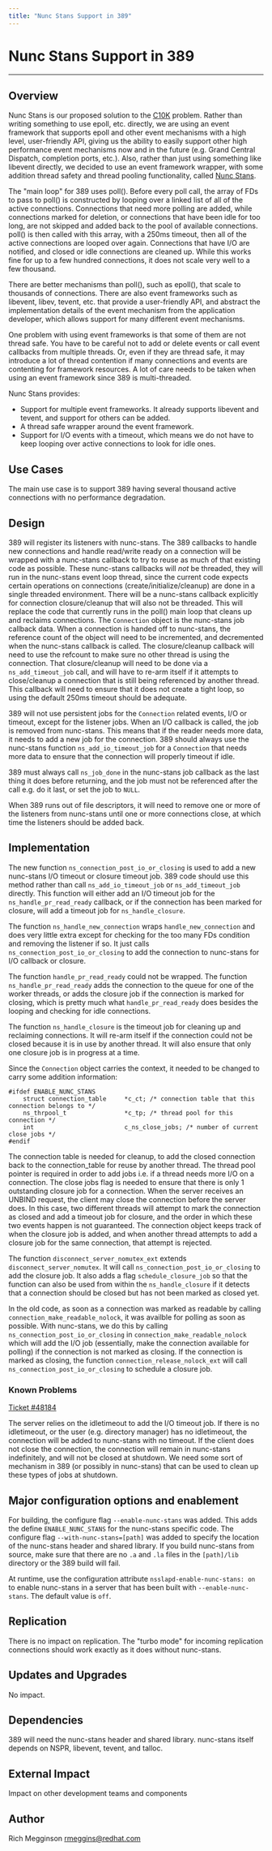 ```yaml
---
title: "Nunc Stans Support in 389"
---
```


# Nunc Stans Support in 389
---------------------------

Overview
--------

Nunc Stans is our proposed solution to the
[C10K](http://www.kegel.com/c10k.html "C10K") problem.  Rather than writing
something to use epoll, etc. directly, we are using an event framework that
supports epoll and other event mechanisms with a high level, user-friendly API,
giving us the ability to easily support other high performance event mechanisms
now and in the future (e.g. Grand Central Dispatch, completion ports, etc.).
Also, rather than just using something like libevent directly, we decided to
use an event framework wrapper, with some addition thread safety and thread
pooling functionality, called [Nunc Stans](http://fedorahosted.org/nunc-stans
"Nunc Stans").

The "main loop" for 389 uses poll().  Before every poll call, the array of FDs
to pass to poll() is constructed by looping over a linked list of all of the
active connections.  Connections that need more polling are added, while
connections marked for deletion, or connections that have been idle for too
long, are not skipped and added back to the pool of available connections.
poll() is then called with this array, with a 250ms timeout, then all of the
active connections are looped over again.  Connections that have I/O are
notified, and closed or idle connections are cleaned up.  While this works fine
for up to a few hundred connections, it does not scale very well to a few
thousand.

There are better mechanisms than poll(), such as epoll(), that scale to
thousands of connections.  There are also event frameworks such as libevent,
libev, tevent, etc. that provide a user-friendly API, and abstract the
implementation details of the event mechanism from the application developer,
which allows support for many different event mechanisms.

One problem with using event frameworks is that some of them are not thread
safe.  You have to be careful not to add or delete events or call event
callbacks from multiple threads.  Or, even if they are thread safe, it may
introduce a lot of thread contention if many connections and events are
contenting for framework resources.  A lot of care needs to be taken when using
an event framework since 389 is multi-threaded.

Nunc Stans provides:
* Support for multiple event frameworks.  It already supports libevent and
tevent, and support for others can be added.
* A thread safe wrapper around the event framework.
* Support for I/O events with a timeout, which means we do not have to keep
  looping over active connections to look for idle ones.

Use Cases
---------

The main use case is to support 389 having several thousand active connections
with no performance degradation.

Design
------

389 will register its listeners with nunc-stans.  The 389 callbacks to handle
new connections and handle read/write ready on a connection will be wrapped
with a nunc-stans callback to try to reuse as much of that existing
code as possible.  These nunc-stans callbacks will _not_ be threaded, they will
run in the nunc-stans event loop thread, since the current code expects certain
operations on connections (create/initialize/cleanup) are done in a single
threaded environment.  There will be a nunc-stans callback explicitly for
connection closure/cleanup that will also not be threaded.  This will replace
the code that currently runs in the poll() main loop that cleans up and
reclaims connections.  The `Connection` object is the nunc-stans job callback
data.  When a connection is handed off to nunc-stans, the reference count of
the object will need to be incremented, and decremented when the nunc-stans
callback is called.  The closure/cleanup callback will need to use the refcount
to make sure no other thread is using the connection.  That closure/cleanup
will need to be done via a `ns_add_timeout_job` call, and will have to re-arm
itself if it attempts to close/cleanup a connection that is still being
referenced by another thread.  This callback will need to ensure that it does
not create a tight loop, so using the default 250ms timeout should be
adequate.

389 will not use persistent jobs for the `Connection` related events, I/O or
timeout, except for the listener jobs.  When an I/O callback is called, the job
is removed from nunc-stans.  This means that if the reader needs more data, it
needs to add a new job for the connection.  389 should always use the
nunc-stans function `ns_add_io_timeout_job` for a `Connection` that needs more
data to ensure that the connection will properly timeout if idle.

389 must always call `ns_job_done` in the nunc-stans job callback as the last
thing it does before returning, and the job must not be referenced after the
call e.g. do it last, or set the job to `NULL`.

When 389 runs out of file descriptors, it will need to remove one or more of
the listeners from nunc-stans until one or more connections close, at which
time the listeners should be added back.

Implementation
--------------

The new function `ns_connection_post_io_or_closing` is used to add a new
nunc-stans I/O timeout or closure timeout job.  389 code should use this method
rather than call `ns_add_io_timeout_job` or `ns_add_timeout_job` directly.
This function will either add an I/O timeout job for the
`ns_handle_pr_read_ready` callback, or if the connection has been marked for
closure, will add a timeout job for `ns_handle_closure`.

The function `ns_handle_new_connection` wraps `handle_new_connection` and does
very little extra except for checking for the too many FDs condition and
removing the listener if so.  It just calls `ns_connection_post_io_or_closing`
to add the connection to nunc-stans for I/O callback or closure.

The function `handle_pr_read_ready` could not be wrapped.  The function
`ns_handle_pr_read_ready` adds the connection to the queue for one of the
worker threads, or adds the closure job if the connection is marked for
closing, which is pretty much what `handle_pr_read_ready` does besides the
looping and checking for idle connections.

The function `ns_handle_closure` is the timeout job for cleaning up and
reclaiming connections.  It will re-arm itself if the connection could not be
closed because it is in use by another thread.  It will also ensure that only
one closure job is in progress at a time.

Since the `Connection` object carries the context, it needed to be changed to
carry some addition information:

    #ifdef ENABLE_NUNC_STANS
        struct connection_table     *c_ct; /* connection table that this connection belongs to */
        ns_thrpool_t                *c_tp; /* thread pool for this connection */
        int                         c_ns_close_jobs; /* number of current close jobs */
    #endif

The connection table is needed for cleanup, to add the closed connection back
to the connection_table for reuse by another thread.  The thread pool pointer
is required in order to add jobs i.e. if a thread needs more I/O on a
connection.  The close jobs flag is needed to ensure that there is only 1
outstanding closure job for a connection.  When the server receives an UNBIND
request, the client may close the connection before the server does.  In this
case, two different threads will attempt to mark the connection as closed and
add a timeout job for closure, and the order in which these two events happen
is not guaranteed.  The connection object keeps track of when the closure job
is added, and when another thread attempts to add a closure job for the same
connection, that attempt is rejected.

The function `disconnect_server_nomutex_ext` extends
`disconnect_server_nomutex`.  It will call `ns_connection_post_io_or_closing`
to add the closure job.  It also adds a flag `schedule_closure_job` so that the
function can also be used from within the `ns_handle_closure` if it detects
that a connection should be closed but has not been marked as closed yet.

In the old code, as soon as a connection was marked as readable by calling
`connection_make_readable_nolock`, it was availble for polling as soon as
possible.  With nunc-stans, we do this by calling
`ns_connection_post_io_or_closing` in `connection_make_readable_nolock` which
will add the I/O job (essentially, make the connection available for polling)
if the connection is not marked as closing.  If the connection is marked as
closing, the function `connection_release_nolock_ext` will call
`ns_connection_post_io_or_closing` to schedule a closure job.

### Known Problems

[Ticket #48184](https://fedorahosted.org/389/ticket/48184 "Ticket #48184")

The server relies on the idletimeout to add the I/O timeout job.  If there is
no idletimeout, or the user (e.g. directory manager) has no idletimeout, the
connection will be added to nunc-stans with no timeout.  If the client does not
close the connection, the connection will remain in nunc-stans indefinitely,
and will not be closed at shutdown.  We need some sort of mechanism in 389 (or
possibly in nunc-stans) that can be used to clean up these types of jobs at
shutdown.

Major configuration options and enablement
------------------------------------------

For building, the configure flag `--enable-nunc-stans` was added.  This adds
the define `ENABLE_NUNC_STANS` for the nunc-stans specific code.  The configure
flag `--with-nunc-stans=[path]` was added to specify the location of the
nunc-stans header and shared library.  If you build nunc-stans from source,
make sure that there are no `.a` and `.la` files in the `[path]/lib` directory
or the 389 build will fail.

At runtime, use the configuration attribute `nsslapd-enable-nunc-stans: on` to
enable nunc-stans in a server that has been built with `--enable-nunc-stans`.
The default value is `off`.

Replication
-----------

There is no impact on replication.  The "turbo mode" for incoming replication
connections should work exactly as it does without nunc-stans.

Updates and Upgrades
--------------------

No impact.

Dependencies
------------

389 will need the nunc-stans header and shared library.  nunc-stans itself
depends on NSPR, libevent, tevent, and talloc.

External Impact
---------------

Impact on other development teams and components

Author
------

Rich Megginson rmeggins@redhat.com

